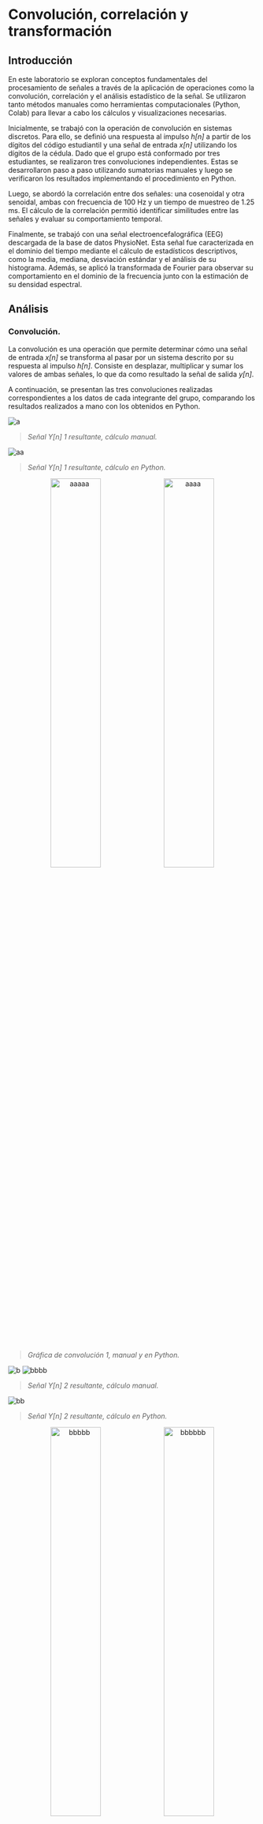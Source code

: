 # Convolución, correlación y transformación
## Introducción

En este laboratorio se exploran conceptos fundamentales del procesamiento de señales a través de la aplicación de operaciones como la convolución, correlación y el análisis estadístico de la señal. Se utilizaron tanto métodos manuales como herramientas computacionales (Python, Colab) para llevar a cabo los cálculos y visualizaciones necesarias.

Inicialmente, se trabajó con la operación de convolución en sistemas discretos. Para ello, se definió una respuesta al impulso 
*h[n]* a partir de los dígitos del código estudiantil y una señal de entrada *x[n]* utilizando los dígitos de la cédula. Dado que el grupo está conformado por tres estudiantes, se realizaron tres convoluciones independientes. Estas se desarrollaron paso a paso utilizando sumatorias manuales y luego se verificaron los resultados implementando el procedimiento en Python. 

Luego, se abordó la correlación entre dos señales: una cosenoidal y otra senoidal, ambas con frecuencia de 100 Hz y un tiempo de muestreo de 1.25 ms. El cálculo de la correlación permitió identificar similitudes entre las señales y evaluar su comportamiento temporal. 

Finalmente, se trabajó con una señal electroencefalográfica (EEG) descargada de la base de datos PhysioNet. Esta señal fue caracterizada en el dominio del tiempo mediante el cálculo de estadísticos descriptivos, como la media, mediana, desviación estándar y el análisis de su histograma. Además, se aplicó la transformada de Fourier para observar su comportamiento en el dominio de la frecuencia junto con la estimación de su densidad espectral.

## Análisis

### Convolución.

La convolución es una operación que permite determinar cómo una señal de entrada *x[n]* se transforma al pasar por un sistema descrito por su respuesta al impulso *h[n]*. Consiste en desplazar, multiplicar y sumar los valores de ambas señales, lo que da como resultado la señal de salida *y[n]*.  

A continuación, se presentan las tres convoluciones realizadas correspondientes a los datos de cada integrante del grupo, comparando los resultados realizados a mano con los obtenidos en Python.

![a](https://github.com/user-attachments/assets/2c90c075-dca3-4d84-8ab9-24c93522d03b)
>*Señal Y[n] 1 resultante, cálculo manual.*

![aa](https://github.com/user-attachments/assets/b18725b7-a3c5-471f-9e33-67a8238feb0e)
>*Señal Y[n] 1 resultante, cálculo en Python.*

<p align="center">
  <img src="https://github.com/user-attachments/assets/e361f975-9ddc-4b03-a744-d4f65871e5da" alt="aaaaa" width="45%"/>
  <img src="https://github.com/user-attachments/assets/67194e7e-97ef-4c73-89bd-d4e8e62489b1" alt="aaaa" width="45%"/>
</p>

>*Gráfica de convolución 1, manual y en Python.*

![b](https://github.com/user-attachments/assets/1e3fc8b0-63cb-45af-a9ff-1414db66d659)
![bbbb](https://github.com/user-attachments/assets/39af9142-d863-4e5a-b429-fae6ed03f496)
>*Señal Y[n] 2 resultante, cálculo manual.*

![bb](https://github.com/user-attachments/assets/0d2c8460-0a7f-4b32-9562-7a92ace5e561)
>*Señal Y[n] 2 resultante, cálculo en Python.*

<p align="center">
  <img src="https://github.com/user-attachments/assets/b0251529-30e8-42c8-a6ae-21ac662b4393" alt="bbbbb" width="45%"/>
  <img src="https://github.com/user-attachments/assets/ae879e79-ced1-48ea-a659-c3202b038a8d" alt="bbbbbb" width="45%"/>
</p>

>*Gráfica de convolución 2, manual y en Python.*

![c](https://github.com/user-attachments/assets/ea1e8910-fca1-4a96-b3ba-bdb86d36e2ec)
>*Señal Y[n] 3 resultante, cálculo manual.*

![cc](https://github.com/user-attachments/assets/a9e9e8f4-c349-4f36-842f-4849c0ee23d1)
>*Señal Y[n] 3 resultante, cálculo en Python.*

<p align="center">
  <img src="https://github.com/user-attachments/assets/73da0916-e9e2-494d-94f8-40a4c5738552" alt="c1" width="45%"/>
  <img src="https://github.com/user-attachments/assets/fa76312a-bc97-4b5e-8e4a-828c32859e0a" alt="c2" width="45%"/>
</p>

>*Gráfica de convolución 3, manual y en Python.*

### Correlación.

La correlación es una operación que permite medir el grado de similitud entre dos señales a lo largo del tiempo. Al comparar *x₁[n]* y *x₂[n]*, se identifica si presentan patrones similares, si están desfasadas o si no guardan relación.

En este procedimiento, se calculó la correlación entre las señales:

- *x₁[n]* = cos(2π100nTₛ)  
- *x₂[n]* = sin(2π100nTₛ)  

para Tₛ = 1.25 ms.

![d](https://github.com/user-attachments/assets/0d7d994a-3ea0-4af2-b303-8af925051d07)

>*Gráfica de correlación.*

La gráfica obtenida muestra picos positivos y negativos, lo que indica momentos de alineación o desfase entre las señales:

     • Picos positivos: (Como el de 3.5 ) Muestran que las señales coinciden mejor cuando una se desplaza cierta cantidad.
     • Picos negativos: (Como el de -3.5) Muestran que las señales están "desfasadas" o no coinciden.

Los valores positivos y negativos parecen alternarse, lo que es normal cuando comparamos una señal de coseno con una de seno, ya que siempre están desfasadas 90°, además se observa que la correlación pasa varias veces por el cero, lo que significa que, en esos desplazamientos específicos, las señales no tienen una relación clara ni positiva ni negativa.

### Análisis de la señal.

Para este análisis, se extrajo una señal de electroencefalografía (EEG) de la base de datos PhysioNet, que registra la actividad eléctrica cerebral mediante electrodos en el cuero cabelludo. La señal presenta los siguientes canales disponibles, que corresponden a diferentes ubicaciones del cerebro, permitiendo registrar la actividad de diversas regiones.

- Canales EEG: Fp1, Fp2, F3, F4, F7, F8, T3, T4, C3, C4, T5, T6, P3, P4, O1, O2, Fz, Cz, Pz, A2-A1.
  
![e](https://github.com/user-attachments/assets/3c5de83b-da40-4e44-98d6-1f02c289553a)
>*Señal EEG.*

La frecuencia de muestreo de la señal es de **500 Hz**, lo que significa que se capturan **500 muestras por segundo**, permitiendo un análisis detallado de las oscilaciones neuronales.

#### Estadísticos Descriptivos.

     •  Media:4.89 × 10⁻⁸  Indica que la señal oscila alrededor del cero, lo que es esperado en EEG.
     •  Desviación estándar: 9.19 × 10⁻⁶  Muestra poca variabilidad, lo que sugiere una señal estable.
     •  Valor máximo: 5.94 × 10⁻⁵  Amplitud máxima detectada.
     •  Valor mínimo: -4.52 × 10⁻⁵  Amplitud mínima registrada.

#### Clasificación de la Señal EEG (Canal Fp1).

   - **Analógica** en su origen, ya que la actividad eléctrica del cerebro es continua.  
   - **Digitalizada**, pues se ha muestreado a 500 Hz para su análisis en el computador.    
   - **Temporal**, ya que su variación se observa en función del tiempo.  
   - **No periódica**, debido a que la actividad cerebral es irregular y no se repite de manera predecible.    
   - **Discreta**, porque se midió en ciertos puntos específicos del tiempo, no de manera continua, es decir se toma un valor cada 2 milisegundos (500 veces por segundo). 

#### Transformada de Fourier y densidad espectral.

![eee](https://github.com/user-attachments/assets/93885e03-c015-463f-907c-89e45a119645)
>*TF de la señal EEG.*

La Transformada de Fourier (TF) se utiliza para analizar una señal en el dominio de la frecuencia. En la gráfica obtenida, se observa que la mayor parte de la energía se concentra en frecuencias menores a 40 Hz, lo cual es característico de las ondas cerebrales asociadas a estados de reposo, atención y sueño. Los picos evidencian las frecuencias dominantes, lo que facilita la interpretación de la actividad cerebral subyacente.

 ![f](https://github.com/user-attachments/assets/e9721bb8-2cf3-4893-8419-b2f2e121f2f6)
>*PSD de la señal EEG.*

La Densidad Espectral de Potencia (PSD) permite analizar cómo se distribuye la potencia de la señal EEG en el dominio de la frecuencia. En la gráfica obtenida se observa que las mayores concentraciones de potencia se encuentran en las frecuencias más bajas, con picos significativos alrededor de 2 Hz con un valor aproximado de 2.5 × 10⁻⁸, 5 Hz con 3.0 × 10⁻⁸, siendo este el máximo registrado, y 10 Hz con 1.0 × 10⁻⁸. 

Estos picos corresponden a las bandas de frecuencia asociadas a las ondas delta y theta, que suelen aparecer en estados de relajación o descanso. 

#### Estadísticos descriptivos en función de la frecuencia.

![g](https://github.com/user-attachments/assets/8a92a7da-73ac-42a7-884a-ad5bafef9129)
>*Estadísticos descriptivos en función de la frecuencia.*

     • Frecuencia media: 8.73 Hz, lo que indica que la señal EEG tiene una mayor concentración de energía en las frecuencias bajas, correspondientes a las bandas delta y theta.
     • Frecuencia mediana: 10.74 Hz, lo que significa que el 50% de la potencia de la señal se encuentra en frecuencias inferiores a este valor, sugiriendo una actividad predominante en el rango de las ondas alfa.
     • Desviación estándar: 7.02 Hz, lo que refleja una dispersión moderada de las frecuencias alrededor de la media, lo que es característico de señales EEG en reposo.
     • Histograma de frecuencias: El histograma muestra una mayor densidad espectral acumulada en las frecuencias más bajas, con una disminución progresiva a medida que aumenta la frecuencia, lo que concuerda con la actividad cerebral típica en estados de relajación.
     
## Instrucciones

**1. Análisis de correlación y convolución.**

• Se aplicaron las operaciones de correlación y convolución a la señal para identificar patrones y evaluar su comportamiento en el tiempo.
• La correlación permitió determinar la similitud entre señales, mientras que la convolución ayudó a observar cómo una señal afecta a otra.

- Se utilizó numpy.correlate() y numpy.convolve() para las operaciones correspondientes.
- Se graficaron los resultados para visualizar la respuesta temporal y su relación con la señal original.

**2. Extracción de datos.**

• Se extrajeron dos conjuntos de datos desde la unidad: .dat y .hea

• Los datos fueron descargados de la fuente original (Physionet) y transferidos a Google Colab.

3. Proceso de análisis:

• La señal se descargó y se llevó a Colab para su procesamiento.

• Todo el análisis se realizó mediante código, lo que permitió evaluar los datos de manera precisa.

- Se carga la señal usando wfdb.rdrecord(), y se extraen los datos de la señal en signal_data.

- Se genera una gráfica para mostrar la señal original utilizando matplotlib.

- Se calculan métricas como la media, la desviación estándar y el coeficiente de variación de los datos. Estos cálculos se realizan tanto de manera predefinida con numpy como manualmente para reforzar la comprensión de los métodos.

- Se calcula el histograma y función de probabilidad tanto manualmente como utilizando la función predefinida para visualizar la distribución de los valores.

- Se genera un ruido gaussiano, de impulso y artefacto, y se agrega a la señal original. Luego, se calcula el Signal-to-Noise Ratio (SNR).

Nota importante: Cada vez que abras el archivo en Google Colab, será necesario cargar nuevamente el archivo de datos. Una vez cargado, podrás acceder al análisis estadístico realizado de dos maneras diferentes, según lo detallado en el código.

4. Parámetros clave:

• Se utilizó la fórmula del SNR (Signal-to-Noise Ratio), que es un parámetro esencial en este análisis.

5. Herramientas y librerías necesarias:

• Se usó Python y un compilador (en este caso, Google Colab).

Requisitos

• Tener Python 3.9 instalado y utilizar Google Colab (o cualquier compilador compatible).

• Tener acceso a los archivos .dat y .hea para cargar en Google Colab o el compilador elegido.

• Contar con las librerías necesarias instaladas para ejecutar el código correctamente (especificadas en el inicio del artículo).
